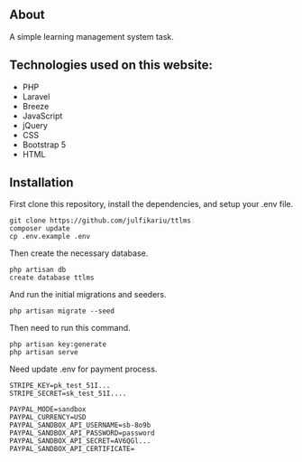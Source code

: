 
## About

A simple learning management system task.

## Technologies used on this website:

- PHP
- Laravel
- Breeze
- JavaScript
- jQuery
- CSS
- Bootstrap 5
- HTML

## Installation

First clone this repository, install the dependencies, and setup your .env file.

```
git clone https://github.com/julfikariu/ttlms
composer update
cp .env.example .env
```

Then create the necessary database.

```
php artisan db
create database ttlms
```

And run the initial migrations and seeders.

```
php artisan migrate --seed
```
Then need to run this command.
```
php artisan key:generate
php artisan serve
```
Need update .env for payment process.


```
STRIPE_KEY=pk_test_51I...
STRIPE_SECRET=sk_test_51I....

PAYPAL_MODE=sandbox
PAYPAL_CURRENCY=USD
PAYPAL_SANDBOX_API_USERNAME=sb-8o9b
PAYPAL_SANDBOX_API_PASSWORD=password
PAYPAL_SANDBOX_API_SECRET=AV6QGl...
PAYPAL_SANDBOX_API_CERTIFICATE=
```